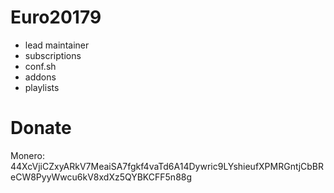 # Euro20179

* lead maintainer
* subscriptions
* conf.sh
* addons
* playlists

# Donate

Monero: 44XcVjiCZxyARkV7MeaiSA7fgkf4vaTd6A14Dywric9LYshieufXPMRGntjCbBReCW8PyyWwcu6kV8xdXz5QYBKCFF5n88g
